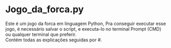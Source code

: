 # Jogo_da_forca.py
Este é um jogo da forca em linguagem Python, Pra conseguir executar esse jogo, é necessário salvar o script, e executa-lo no terminal Prompt (CMD) ou qualquer terminal que preferir.  
Contém todas as explicações seguidas por #.
